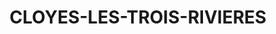 ---
title: CLOYES-LES-TROIS-RIVIERES
url: /cloyes-les-trois-rivieres/
latitude: 47.991
longitude: 1.25
---